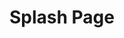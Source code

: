 ---
title: "Splash Page"
layout: splash
permalink: /about/
header:
  overlay_color: "#000"
  overlay_filter: "0.5"
  overlay_image: /assets/splash/cta_trees.jpg
  actions:
    - label: "Download"
      url: "#test-link"
excerpt: "Bacon ipsum dolor sit amet sala chop."
---